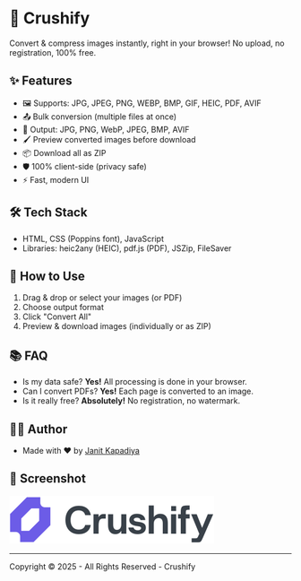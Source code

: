 # 🚀 Crushify

Convert & compress images instantly, right in your browser! No upload, no registration, 100% free.

## ✨ Features

- 🖼️ Supports: JPG, JPEG, PNG, WEBP, BMP, GIF, HEIC, PDF, AVIF
- 📤 Bulk conversion (multiple files at once)
- 🎯 Output: JPG, PNG, WebP, JPEG, BMP, AVIF
- 🖌️ Preview converted images before download
- 📦 Download all as ZIP
- 🛡️ 100% client-side (privacy safe)
- ⚡ Fast, modern UI

## 🛠️ Tech Stack

- HTML, CSS (Poppins font), JavaScript
- Libraries: heic2any (HEIC), pdf.js (PDF), JSZip, FileSaver

## 🚦 How to Use

1. Drag & drop or select your images (or PDF)
2. Choose output format
3. Click "Convert All"
4. Preview & download images (individually or as ZIP)

## 📚 FAQ

- Is my data safe? **Yes!** All processing is done in your browser.
- Can I convert PDFs? **Yes!** Each page is converted to an image.
- Is it really free? **Absolutely!** No registration, no watermark.

## 👨‍💻 Author

- Made with ❤️ by [Janit Kapadiya](https://x.com/janitkapadiya)

## 📸 Screenshot

![Crushify UI](assets/images/logo/logo.svg)

---

Copyright © 2025 - All Rights Reserved - Crushify